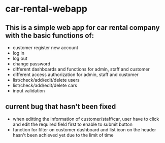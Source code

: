 # car-rental-webapp

## This is a simple web app for car rental company with the basic functions of:
* customer register new account
* log in
* log out
* change password
* different dashboards and functions for admin, staff and customer
* different access authorization for admin, staff and customer
* list/check/add/edit/delete users
* list/check/add/edit/delete cars
* input validation
  

## current bug that hasn't been fixed
* when editting the information of customer/staff/car, user have to click and edit the required field first to enable to submit button
* function for filter on customer dashboard and list icon on the header hasn't been achieved yet due to the limit of time
